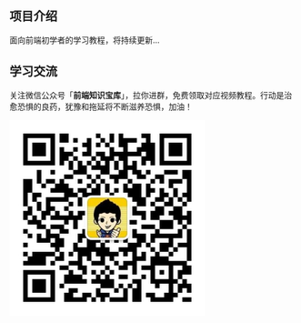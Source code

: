 
## 项目介绍

面向前端初学者的学习教程，将持续更新...

## 学习交流

关注微信公众号「**前端知识宝库**」，拉你进群，免费领取对应视频教程。行动是治愈恐惧的良药，犹豫和拖延将不断滋养恐惧，加油！

![二维码](./images/qrcode_001.jpg)



